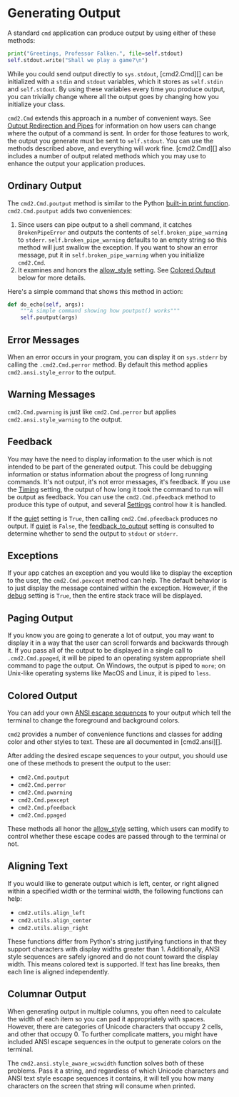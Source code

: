 # Generating Output

A standard `cmd` application can produce output by using either of these methods:

```py
print("Greetings, Professor Falken.", file=self.stdout)
self.stdout.write("Shall we play a game?\n")
```

While you could send output directly to `sys.stdout`, [cmd2.Cmd][] can be initialized with a `stdin` and `stdout` variables, which it stores as `self.stdin` and `self.stdout`. By using these variables every time you produce output, you can trivially change where all the output goes by changing how you initialize your class.

`cmd2.Cmd` extends this approach in a number of convenient ways. See [Output Redirection and Pipes](./redirection.md#output-redirection-and-pipes) for information on how users can change where the output of a command is sent. In order for those features to work, the output you generate must be sent to `self.stdout`. You can use the methods described above, and everything will work fine. [cmd2.Cmd][] also includes a number of output related methods which you may use to enhance the output your application produces.

## Ordinary Output

The `cmd2.Cmd.poutput` method is similar to the Python [built-in print function](https://docs.python.org/3/library/functions.html#print). `cmd2.Cmd.poutput` adds two conveniences:

1. Since users can pipe output to a shell command, it catches `BrokenPipeError` and outputs the contents of `self.broken_pipe_warning` to `stderr`. `self.broken_pipe_warning` defaults to an empty string so this method will just swallow the exception. If you want to show an error message, put it in `self.broken_pipe_warning` when you initialize `cmd2.Cmd`.
2. It examines and honors the [allow_style](./settings.md#allow_style) setting. See [Colored Output](#colored-output) below for more details.

Here's a simple command that shows this method in action:

```py
def do_echo(self, args):
    """A simple command showing how poutput() works"""
    self.poutput(args)
```

## Error Messages

When an error occurs in your program, you can display it on `sys.stderr` by calling the `.cmd2.Cmd.perror` method. By default this method applies `cmd2.ansi.style_error` to the output.

## Warning Messages

`cmd2.Cmd.pwarning` is just like `cmd2.Cmd.perror` but applies `cmd2.ansi.style_warning` to the output.

## Feedback

You may have the need to display information to the user which is not intended to be part of the generated output. This could be debugging information or status information about the progress of long running commands. It's not output, it's not error messages, it's feedback. If you use the [Timing](./settings.md#timing) setting, the output of how long it took the command to run will be output as feedback. You can use the `cmd2.Cmd.pfeedback` method to produce this type of output, and several [Settings](./settings.md) control how it is handled.

If the [quiet](./settings.md#quiet) setting is `True`, then calling `cmd2.Cmd.pfeedback` produces no output. If [quiet](./settings.md#quiet) is `False`, the [feedback_to_output](./settings.md#feedback_to_output) setting is consulted to determine whether to send the output to `stdout` or `stderr`.

## Exceptions

If your app catches an exception and you would like to display the exception to the user, the `cmd2.Cmd.pexcept` method can help. The default behavior is to just display the message contained within the exception. However, if the [debug](./settings.md#debug) setting is `True`, then the entire stack trace will be displayed.

## Paging Output

If you know you are going to generate a lot of output, you may want to display it in a way that the user can scroll forwards and backwards through it. If you pass all of the output to be displayed in a single call to `.cmd2.Cmd.ppaged`, it will be piped to an operating system appropriate shell command to page the output. On Windows, the output is piped to `more`; on Unix-like operating systems like MacOS and Linux, it is piped to `less`.

## Colored Output

You can add your own [ANSI escape sequences](https://en.wikipedia.org/wiki/ANSI_escape_code#Colors) to your output which tell the terminal to change the foreground and background colors.

`cmd2` provides a number of convenience functions and classes for adding color and other styles to text. These are all documented in [cmd2.ansi][].

After adding the desired escape sequences to your output, you should use one of these methods to present the output to the user:

- `cmd2.Cmd.poutput`
- `cmd2.Cmd.perror`
- `cmd2.Cmd.pwarning`
- `cmd2.Cmd.pexcept`
- `cmd2.Cmd.pfeedback`
- `cmd2.Cmd.ppaged`

These methods all honor the [allow_style](./settings.md#allow_style) setting, which users can modify to control whether these escape codes are passed through to the terminal or not.

## Aligning Text

If you would like to generate output which is left, center, or right aligned within a specified width or the terminal width, the following functions can help:

- `cmd2.utils.align_left`
- `cmd2.utils.align_center`
- `cmd2.utils.align_right`

These functions differ from Python's string justifying functions in that they support characters with display widths greater than 1. Additionally, ANSI style sequences are safely ignored and do not count toward the display width. This means colored text is supported. If text has line breaks, then each line is aligned independently.

## Columnar Output

When generating output in multiple columns, you often need to calculate the width of each item so you can pad it appropriately with spaces. However, there are categories of Unicode characters that occupy 2 cells, and other that occupy 0. To further complicate matters, you might have included ANSI escape sequences in the output to generate colors on the terminal.

The `cmd2.ansi.style_aware_wcswidth` function solves both of these problems. Pass it a string, and regardless of which Unicode characters and ANSI text style escape sequences it contains, it will tell you how many characters on the screen that string will consume when printed.
